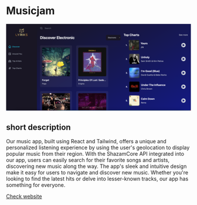 # Musicjam

<img src="musicjam.png" />

## short description

Our music app, built using React and Tailwind, offers a unique and personalized listening experience by using the user's geolocation to display popular music from their region. With the ShazamCore API integrated into our app, users can easily search for their favorite songs and artists, discovering new music along the way. The app's sleek and intuitive design make it easy for users to navigate and discover new music. Whether you're looking to find the latest hits or delve into lesser-known tracks, our app has something for everyone.

<a href="https://e085xz-3000.preview.csb.app/">Check website<a/>
